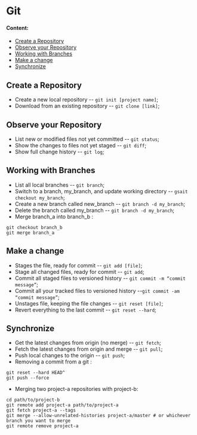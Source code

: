 # Git

#### Content:
+ [Create a Repository](#createRepository)
+ [Observe your Repository](#observeRepository)
+ [Working with Branches](#workingBranches)
+ [Make a change](#makeChange)
+ [Synchronize](#synchronize)


<a name="createRepository"><h2>Create a Repository</h2></a>

+ Create a new local repository -- `git init [project name]`;
+ Download from an existing repository -- `git clone [link]`;

<a name="observeRepository"><h2>Observe your Repository</h2></a>
+ List new or modified files not yet committed -- `git status`;
+ Show the changes to files not yet staged -- `git diff`;
+ Show full change history -- `git log`;

<a name="workingBranches"><h2>Working with Branches</h2></a>
+ List all local branches -- `git branch`;
+ Switch to a branch, my_branch, and update working directory -- `gsait checkout my_branch`;
+ Create a new branch called new_branch -- `git branch -d my_branch`;
+ Delete the branch called my_branch -- `git branch -d my_branch`;
+ Merge branch_a into branch_b :
```
git checkout branch_b
git merge branch_a
```

<a name="makeChange"><h2>Make a change</h2></a>

+ Stages the file, ready for commit -- `git add [file]`;
+ Stage all changed files, ready for commit -- `git add`;
+ Commit all staged files to versioned history -- `git commit -m “commit message”`;
+ Commit all your tracked files to versioned history --`git commit -am “commit message”`;
+ Unstages file, keeping the file changes -- `git reset [file]`;
+ Revert everything to the last commit -- `git reset --hard`;


<a name="synchronize"><h2>Synchronize</h2></a>

+ Get the latest changes from origin (no merge) -- `git fetch`;
+ Fetch the latest changes from origin and merge -- `git pull`;
+ Push local changes to the origin -- `git push`;
+ Removing a commit from a git :

```
git reset --hard HEAD^
git push --force
```
+ Merging two project-a repositories with project-b:

```
cd path/to/project-b
git remote add project-a path/to/project-a
git fetch project-a --tags
git merge --allow-unrelated-histories project-a/master # or whichever branch you want to merge
git remote remove project-a
```
